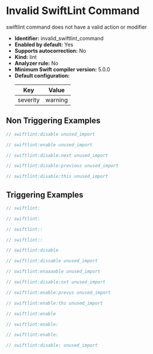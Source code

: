 # Invalid SwiftLint Command

swiftlint command does not have a valid action or modifier

* **Identifier:** invalid_swiftlint_command
* **Enabled by default:** Yes
* **Supports autocorrection:** No
* **Kind:** lint
* **Analyzer rule:** No
* **Minimum Swift compiler version:** 5.0.0
* **Default configuration:**
  <table>
  <thead>
  <tr><th>Key</th><th>Value</th></tr>
  </thead>
  <tbody>
  <tr>
  <td>
  severity
  </td>
  <td>
  warning
  </td>
  </tr>
  </tbody>
  </table>

## Non Triggering Examples

```swift
// swiftlint:disable unused_import
```

```swift
// swiftlint:enable unused_import
```

```swift
// swiftlint:disable:next unused_import
```

```swift
// swiftlint:disable:previous unused_import
```

```swift
// swiftlint:disable:this unused_import
```

## Triggering Examples

```swift
// swiftlint:
```

```swift
// swiftlint: 
```

```swift
// swiftlint::
```

```swift
// swiftlint:: 
```

```swift
// swiftlint:disable
```

```swift
// swiftlint:dissable unused_import
```

```swift
// swiftlint:enaaaable unused_import
```

```swift
// swiftlint:disable:nxt unused_import
```

```swift
// swiftlint:enable:prevus unused_import
```

```swift
// swiftlint:enable:ths unused_import
```

```swift
// swiftlint:enable
```

```swift
// swiftlint:enable:
```

```swift
// swiftlint:enable: 
```

```swift
// swiftlint:disable: unused_import
```